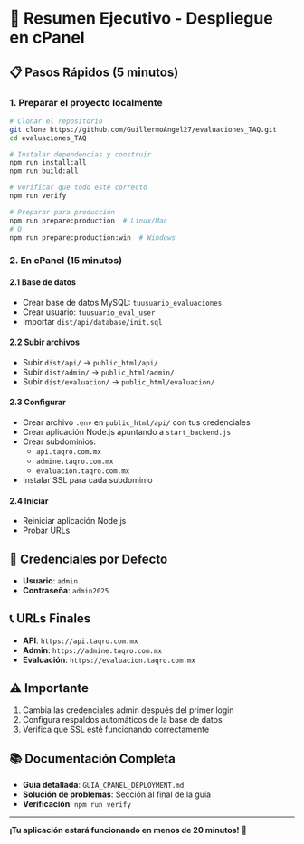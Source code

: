# 🚀 Resumen Ejecutivo - Despliegue en cPanel

## 📋 Pasos Rápidos (5 minutos)

### 1. Preparar el proyecto localmente
```bash
# Clonar el repositorio
git clone https://github.com/GuillermoAngel27/evaluaciones_TAQ.git
cd evaluaciones_TAQ

# Instalar dependencias y construir
npm run install:all
npm run build:all

# Verificar que todo esté correcto
npm run verify

# Preparar para producción
npm run prepare:production  # Linux/Mac
# O
npm run prepare:production:win  # Windows
```

### 2. En cPanel (15 minutos)

#### 2.1 Base de datos
- Crear base de datos MySQL: `tuusuario_evaluaciones`
- Crear usuario: `tuusuario_eval_user`
- Importar `dist/api/database/init.sql`

#### 2.2 Subir archivos
- Subir `dist/api/` → `public_html/api/`
- Subir `dist/admin/` → `public_html/admin/`
- Subir `dist/evaluacion/` → `public_html/evaluacion/`

#### 2.3 Configurar
- Crear archivo `.env` en `public_html/api/` con tus credenciales
- Crear aplicación Node.js apuntando a `start_backend.js`
- Crear subdominios:
  - `api.taqro.com.mx`
  - `admine.taqro.com.mx`
  - `evaluacion.taqro.com.mx`
- Instalar SSL para cada subdominio

#### 2.4 Iniciar
- Reiniciar aplicación Node.js
- Probar URLs

## 🔑 Credenciales por Defecto
- **Usuario**: `admin`
- **Contraseña**: `admin2025`

## 📞 URLs Finales
- **API**: `https://api.taqro.com.mx`
- **Admin**: `https://admine.taqro.com.mx`
- **Evaluación**: `https://evaluacion.taqro.com.mx`

## ⚠️ Importante
1. Cambia las credenciales admin después del primer login
2. Configura respaldos automáticos de la base de datos
3. Verifica que SSL esté funcionando correctamente

## 📚 Documentación Completa
- **Guía detallada**: `GUIA_CPANEL_DEPLOYMENT.md`
- **Solución de problemas**: Sección al final de la guía
- **Verificación**: `npm run verify`

---

**¡Tu aplicación estará funcionando en menos de 20 minutos!** 🎉
